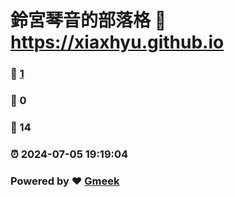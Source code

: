 # 鈴宮琴音的部落格 :link: https://xiaxhyu.github.io 
### :page_facing_up: [1](https://xiaxhyu.github.io/tag.html) 
### :speech_balloon: 0 
### :hibiscus: 14 
### :alarm_clock: 2024-07-05 19:19:04 
### Powered by :heart: [Gmeek](https://github.com/Meekdai/Gmeek)
